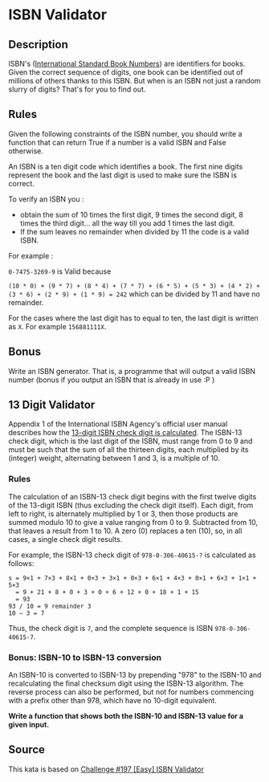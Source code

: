 # ISBN Validator
## Description
ISBN's ([International Standard Book Numbers](https://en.wikipedia.org/wiki/International_Standard_Book_Number#Check_digits)) are identifiers for books. Given the correct sequence of digits, one book can be identified out of millions of others thanks to this ISBN. But when is an ISBN not just a random slurry of digits? That's for you to find out.

## Rules
Given the following constraints of the ISBN number, you should write a function that can return True if a number is a valid ISBN and False otherwise.

An ISBN is a ten digit code which identifies a book. The first nine digits represent the book and the last digit is used to make sure the ISBN is correct.

To verify an ISBN you :
- obtain the sum of 10 times the first digit, 9 times the second digit, 8 times the third digit... all the way till you add 1 times the last digit. 
- If the sum leaves no remainder when divided by 11 the code is a valid ISBN.

For example :

`0-7475-3269-9` is Valid because

`(10 * 0) + (9 * 7) + (8 * 4) + (7 * 7) + (6 * 5) + (5 * 3) + (4 * 2) + (3 * 6) + (2 * 9) + (1 * 9) = 242` which can be divided by 11 and have no remainder.

For the cases where the last digit has to equal to ten, the last digit is written as `X`. For example `156881111X`.

## Bonus
Write an ISBN generator. That is, a programme that will output a valid ISBN number (bonus if you output an ISBN that is already in use :P )

## 13 Digit Validator
Appendix 1 of the International ISBN Agency's official user manual describes how the [13-digit ISBN check digit is calculated](https://en.wikipedia.org/wiki/International_Standard_Book_Number#ISBN-13_check_digit_calculation). The ISBN-13 check digit, which is the last digit of the ISBN, must range from 0 to 9 and must be such that the sum of all the thirteen digits, each multiplied by its (integer) weight, alternating between 1 and 3, is a multiple of 10.

### Rules
The calculation of an ISBN-13 check digit begins with the first twelve digits of the 13-digit ISBN (thus excluding the check digit itself). Each digit, from left to right, is alternately multiplied by 1 or 3, then those products are summed modulo 10 to give a value ranging from 0 to 9. Subtracted from 10, that leaves a result from 1 to 10. A zero (0) replaces a ten (10), so, in all cases, a single check digit results.

For example, the ISBN-13 check digit of `978-0-306-40615-?` is calculated as follows:

```
s = 9×1 + 7×3 + 8×1 + 0×3 + 3×1 + 0×3 + 6×1 + 4×3 + 0×1 + 6×3 + 1×1 + 5×3
  = 9 + 21 + 8 + 0 + 3 + 0 + 6 + 12 + 0 + 18 + 1 + 15
  = 93
93 / 10 = 9 remainder 3
10 – 3 = 7
```
Thus, the check digit is `7`, and the complete sequence is ISBN `978-0-306-40615-7`.

### Bonus: ISBN-10 to ISBN-13 conversion
An ISBN-10 is converted to ISBN-13 by prepending "978" to the ISBN-10 and recalculating the final checksum digit using the ISBN-13 algorithm. The reverse process can also be performed, but not for numbers commencing with a prefix other than 978, which have no 10-digit equivalent.

**Write a function that shows both the ISBN-10 and ISBN-13 value for a given input.**

## Source
This kata is based on [Challenge #197 [Easy] ISBN Validator](https://www.reddit.com/r/dailyprogrammer/comments/2s7ezp/20150112_challenge_197_easy_isbn_validator/)
